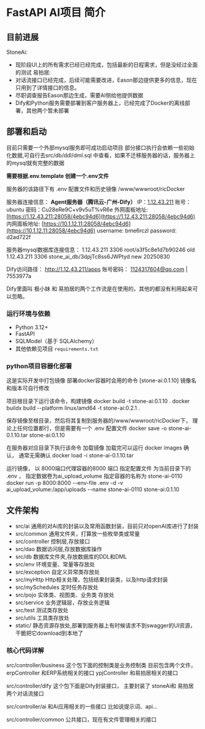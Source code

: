 # FastAPI AI项目 简介

## 目前进展
StoneAi: 
- 现阶段UI上的所有需求已经已经完成，包括最新的日程需求，但是没经过全面的测试
易拍居: 
- 对话流接口已经完成，后续可能需要改进，Eason那边提供更多的信息，现在只用到了详情接口的信息。
- 尽职调查报告Eason那边生成，需要AI侧给他提供数据
- Dify和Python服务需要部署到客户服务器上，已经完成了Docker的离线部署，其他两个暂未部署


## 部署和启动
目前只需要一个外部mysql服务即可成功启动项目
部分接口执行会依赖一些初始化数据,可自行去src/db/ddl/dml.sql 中查看，如果不迁移服务器的话，服务器上的mysql就有完整的数据

**需要根据.env.template 创建一个.env文件**

服务器的该路径下有 .env 配置文件和历史镜像 /www/wwwroot/ricDocker

服务器连接信息：
**Agent服务器（腾讯云-广州-Dify）** IP：[1.12.43.211](http://1.12.43.211) 
账号：ubuntu 密码：Cu28eRe9C+v9v5uT%vR6e 
外网面板地址: [https://1.12.43.211:28058/4ebc94d6](https://1.12.43.211:28058/4ebc94d6) 
内网面板地址: [https://10.1.12.11:28058/4ebc94d6](https://10.1.12.11:28058/4ebc94d6) 
username: bme6rczl 
password: d2ad722f

服务器mysql数据库连接信息：
1.12.43.211  3306 root/a3f5c8e1d7b90246  old
1.12.43.211  3306 stone_ai_db/3dpjTc8ss6JWPtyd  new  20250830

Dify访问路径：
http://1.12.43.211/apps
账号密码：  1124317604@qq.com | 7553977a

Dify里面叫 极小妹 和 易拍居的两个工作流是在使用的，其他的都没有利用起来可以忽略。

### 运行环境与依赖
- Python 3.12+
- FastAPI
- SQLModel（基于 SQLAlchemy）
- 其他依赖见项目 `requirements.txt`

### python项目容器化部署
这是实际开发中打包镜像 部署docker容器时会用的命令  [stone-ai:0.1.10] 镜像名和版本可自行修改 

项目根目录下运行该命令，构建镜像
docker build -t stone-ai:0.1.10 .
docker buildx build --platform linux/amd64 -t stone-ai:0.2.1 .

保存镜像至根目录，然后将其复制到服务器的/www/wwwroot/ricDocker下， 理论上任何位置都行，但是需要有一个 .env 配置文件
docker save -o stone-ai-0.1.10.tar stone-ai:0.1.10

在服务器对应目录下执行该命令 加载镜像  加载完可以运行 docker images 确认， 通常无需确认
docker load -i stone-ai-0.1.10.tar

运行镜像， 以 8000端口代理容器的8000 端口  指定配置文件 为当前目录下的 .env ，  指定数据卷为ai_upload_volume  指定容器的名称为 stone-ai-0110
docker run -p 8000:8000 --env-file .env -d -v ai_upload_volume:/app/uploads --name stone-ai-0110 stone-ai:0.1.10


## 文件架构
- src/ai 通用的对Ai库的封装以及常用函数封装，目前只对openAI库进行了封装
- src/common 通用文件夹，打算放一些枚举类或常量
- src/controller 控制层,存放接口
- src/dao 数据访问层,存放数据库操作
- src/db 数据库文件夹,存放数据库的DDL和DML
- src/env 环境变量、常量等存放处
- src/exception 自定义异常类存放处
- src/myHttp Http相关处理，包括结果封装类，以及http请求封装
- src/mySchedules 定时任务存放处
- src/pojo 实体类、视图类、业务类 存放处
- src/service 业务逻辑层，存放业务逻辑
- src/test 测试类存放处
- src/utils 工具类存放处
- static/ 静态资源存放处,部署到服务器上有时候请求不到swagger的UI资源，干脆把它download到本地了


### 核心代码详解
src/controller/business 这个包下面的控制类是业务控制类
目前包含两个文件， erpController  和ERP系统相关的接口
				ypjController  和易拍居相关的接口

src/controller/dify 这个包下面是Dify封装接口， 主要封装了 stoneAi和 易拍居 两个对话流接口


src/controller/ai 和Ai应用相关的一些接口 比如说提示词、api...

src/controller/common 公共接口，现在有文件管理相关的接口

